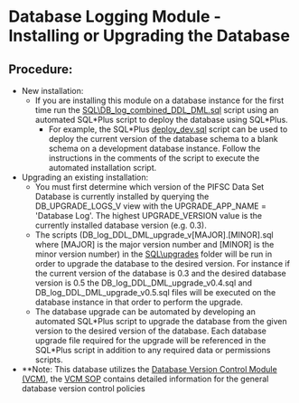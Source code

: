 # Database Logging Module - Installing or Upgrading the Database

## Procedure:
- New installation:
  - If you are installing this module on a database instance for the first time run the [SQL\DB_log_combined_DDL_DML.sql](../SQL/DB_log_combined_DDL_DML.sql) script using an automated SQL\*Plus script to deploy the database using SQL\*Plus.
    - For example, the SQL\*Plus [deploy_dev.sql](../SQL/deploy_dev.sql) script can be used to deploy the current version of the database schema to a blank schema on a development database instance.  Follow the instructions in the comments of the script to execute the automated installation script.
- Upgrading an existing installation:
  - You must first determine which version of the PIFSC Data Set Database is currently installed by querying the DB_UPGRADE_LOGS_V view with the UPGRADE_APP_NAME = 'Database Log'.  The highest UPGRADE_VERSION value is the currently installed database version (e.g. 0.3).  
  - The scripts (DB_log_DDL_DML_upgrade_v[MAJOR].[MINOR].sql where [MAJOR] is the major version number and [MINOR] is the minor version number) in the [SQL\upgrades](../SQL/upgrades) folder will be run in order to upgrade the database to the desired version.  For instance if the current version of the database is 0.3 and the desired database version is 0.5 the DB_log_DDL_DML_upgrade_v0.4.sql and DB_log_DDL_DML_upgrade_v0.5.sql files will be executed on the database instance in that order to perform the upgrade.  
  - The database upgrade can be automated by developing an automated SQL\*Plus script to upgrade the database from the given version to the desired version of the database.  Each database upgrade file required for the upgrade will be referenced in the SQL\*Plus script in addition to any required data or permissions scripts.  
- **Note: This database utilizes the [Database Version Control Module (VCM)](https://github.com/pifsc-noaa/PIFSC-DBVersionControlModule), the [VCM SOP](https://github.com/pifsc-noaa/PIFSC-DBVersionControlModule/blob/master/docs/DB%20Version%20Control%20Module%20SOP.MD) contains detailed information for the general database version control policies
